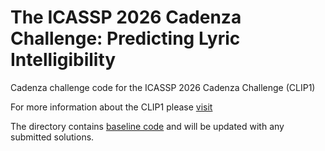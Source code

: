 # The ICASSP 2026 Cadenza Challenge: Predicting Lyric Intelligibility

Cadenza challenge code for the ICASSP 2026 Cadenza Challenge (CLIP1)

For more information about the CLIP1 please [visit](https://cadenzachallenge.org/)

The directory contains [baseline code](baseline/README.md) and will be updated with any submitted solutions.
